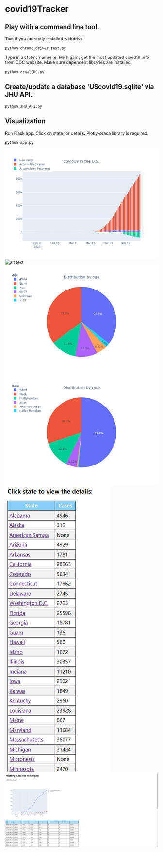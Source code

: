 # covid19Tracker

## Play with a command line tool.

Test if you correctly installed webdrive
```
python chrome_driver_test.py
```

Type in a state's name(i.e. Michigan), get the most updated covid19 info from CDC website.
Make sure dependent libraries are installed.
```
python crawlCDC.py
```

## Create/update a database 'UScovid19.sqlite' via JHU API. 

```
python JHU_API.py
```

## Visualization
Run Flask app. Click on state for details. Plotly-oraca library is required.

```
python app.py
```

![alt text](https://github.com/chyuting/covid19Tracker/blob/master/static/acc_new.png "Nationwide")
![alt text](https://github.com/chyuting/covid19Tracker/blob/master/static/state.png "States distribution")
![alt text](https://github.com/chyuting/covid19Tracker/blob/master/static/age.png "Age distribution")
![alt text](https://github.com/chyuting/covid19Tracker/blob/master/static/race.png "Race distribution")
![alt text](https://github.com/chyuting/covid19Tracker/blob/master/static/demo_all.png "Demo 1")
![alt text](https://github.com/chyuting/covid19Tracker/blob/master/static/demo_michigan.png "Demo 1")



